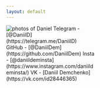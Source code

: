 ```yaml
---
layout: default
---
```

<div class="container" style="width:15rem;" markdown="1">
<img src="https://avatars.githubusercontent.com/DaniilDem?size=300" alt="photos of Daniel" class="avatar">
Telegram - [@DaniilD](https://telegram.me/DaniilD)  
GitHub - [@DaniilDem](https://github.com/DaniilDem)  
Insta - [@daniildeminsta](https://www.instagram.com/daniildeminsta/)  
VK - [Daniil Demchenko](https://vk.com/id28446365) 	
</div>
